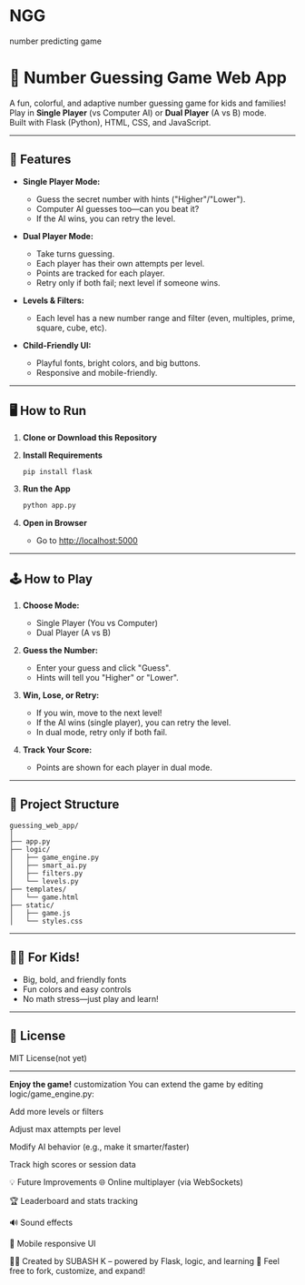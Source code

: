 # NGG
number predicting game
# 🎯 Number Guessing Game Web App

A fun, colorful, and adaptive number guessing game for kids and families!  
Play in **Single Player** (vs Computer AI) or **Dual Player** (A vs B) mode.  
Built with Flask (Python), HTML, CSS, and JavaScript.

---

## 🚀 Features

- **Single Player Mode:**  
  - Guess the secret number with hints ("Higher"/"Lower").
  - Computer AI guesses too—can you beat it?
  - If the AI wins, you can retry the level.

- **Dual Player Mode:**  
  - Take turns guessing.  
  - Each player has their own attempts per level.
  - Points are tracked for each player.
  - Retry only if both fail; next level if someone wins.

- **Levels & Filters:**  
  - Each level has a new number range and filter (even, multiples, prime, square, cube, etc).

- **Child-Friendly UI:**  
  - Playful fonts, bright colors, and big buttons.
  - Responsive and mobile-friendly.

---

## 🖥️ How to Run

1. **Clone or Download this Repository**

2. **Install Requirements**
   ```bash
   pip install flask
   ```

3. **Run the App**
   ```bash
   python app.py
   ```

4. **Open in Browser**
   - Go to [http://localhost:5000](http://localhost:5000)

---

## 🕹️ How to Play

1. **Choose Mode:**  
   - Single Player (You vs Computer)  
   - Dual Player (A vs B)

2. **Guess the Number:**  
   - Enter your guess and click "Guess".
   - Hints will tell you "Higher" or "Lower".

3. **Win, Lose, or Retry:**  
   - If you win, move to the next level!
   - If the AI wins (single player), you can retry the level.
   - In dual mode, retry only if both fail.

4. **Track Your Score:**  
   - Points are shown for each player in dual mode.

---

## 📁 Project Structure

```
guessing_web_app/
│
├── app.py
├── logic/
│   ├── game_engine.py
│   ├── smart_ai.py
│   ├── filters.py
│   └── levels.py
├── templates/
│   └── game.html
├── static/
│   ├── game.js
│   └── styles.css
```

---

## 👦👧 For Kids!

- Big, bold, and friendly fonts
- Fun colors and easy controls
- No math stress—just play and learn!

---

## 📝 License

MIT License(not yet)

---

**Enjoy the game!**
customization
You can extend the game by editing logic/game_engine.py:

Add more levels or filters

Adjust max attempts per level

Modify AI behavior (e.g., make it smarter/faster)

Track high scores or session data

💡 Future Improvements
🌐 Online multiplayer (via WebSockets)

🏆 Leaderboard and stats tracking

🔊 Sound effects

📱 Mobile responsive UI

👨‍💻 Created by
SUBASH K – powered by Flask, logic, and learning 🚀
Feel free to fork, customize, and expand!
